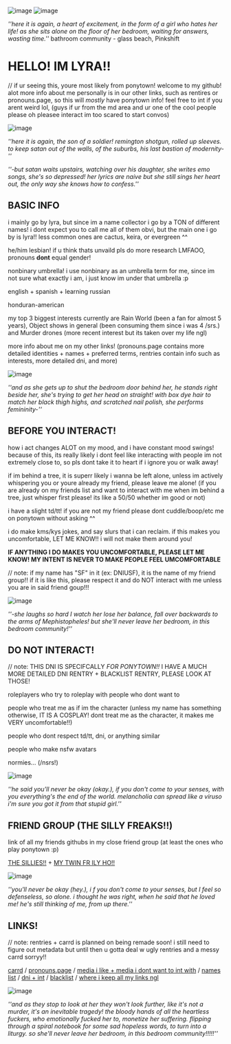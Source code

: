 ![image](https://github.com/user-attachments/assets/a068b101-255c-44a8-b9ec-d35939493f56)
![image](https://github.com/user-attachments/assets/dbf80dd2-f190-4ae4-9eac-442a684fcc1d)

_''here it is again, a heart of excitement, in the form of a girl who hates her life! as she sits alone on the floor of her bedroom, waiting for answers, wasting time.''_  bathroom community - glass beach, Pinkshift

# HELLO! IM LYRA!!

// if ur seeing this, youre most likely from ponytown! welcome to my github! alot more info about me personally is in our other links, such as rentires or pronouns.page, so this will *mostly* have ponytown info! 
feel free to int if you arent weird lol, (guys if ur from the md area and ur one of the cool people please oh pleasee interact im too scared to start convos)

![image](https://github.com/user-attachments/assets/d2093a95-adb2-403c-890e-ce89dcd1e49d)

_''here it is again, the son of a soldier! remington shotgun, rolled up sleeves. to keep satan out of the walls, of the suburbs, his last bastion of modernity-''_


_''-but satan waits upstairs, watching over his daughter, she writes emo songs, she's so depressed! her lyrics are naive but she still sings her heart out, thе only way she knows how to confess.''_


## BASIC INFO
i mainly go by lyra, but since im a name collector i go by a TON of different names! i dont expect you to call me all of them obvi, but the main one i go by is lyra!! less common ones are cactus, keira, or evergreen ^^

he/him lesbian! if u think thats unvaild pls do more research LMFAOO, pronouns **dont** equal gender!

nonbinary umbrella! i use nonbinary as an umbrella term for me, since im not sure what exactly i am, i just know im under that umbrella :p 

english + spanish + learning russian

honduran-american

my top 3 biggest interests currently are Rain World (been a fan for almost 5 years), Object shows in general (been consuming them since i was 4 /srs.) and Murder drones (more recent interest but its taken over my life ngl) 

more info about me on my other links! (pronouns.page contains more detailed identities + names + preferred terms, rentries contain info such as interests, more detailed dni, and more)

![image](https://github.com/user-attachments/assets/d2093a95-adb2-403c-890e-ce89dcd1e49d)

_''and as she gеts up to shut the bedroom door behind her, he stands right beside her, she's trying to get her head on straight! with box dye hair to match her black thigh highs, and scratched nail polish, she performs femininity-''_

## BEFORE YOU INTERACT! 

how i act changes ALOT on my mood, and i have constant mood swings! because of this, its really likely i dont feel like interacting with people im not extremely close to, so pls dont take it to heart if i ignore you or walk away!

if im behind a tree, it is superr likely i wanna be left alone, unless im actively whispering you or youre already my friend, please leave me alone! (if you are already on my friends list and want to interact with me when im behind a tree, just whisper first please! its like a 50/50 whether im good or not)

i have a slight td/tt! if you are not my friend please dont cuddle/boop/etc me on ponytown without asking ^^

i do make kms/kys jokes, and say slurs that i can reclaim. if this makes you uncomfortable, LET ME KNOW!! i will not make them around you!

**IF ANYTHING I DO MAKES YOU UNCOMFORTABLE, PLEASE LET ME KNOW! MY INTENT IS NEVER TO MAKE PEOPLE FEEL UMCOMFORTABLE**

// note: if my name has "SF" in it (ex: DNIUSF), it is the name of my friend group!! if it is like this, please respect it and do NOT interact with me unless you are in said friend goup!!!

![image](https://github.com/user-attachments/assets/d2093a95-adb2-403c-890e-ce89dcd1e49d)

_''-she laughs so hard I watch her lose her balance, fall over backwards to the arms of Mephistopheles! but she'll never leave her bedroom, in this bedroom community!''_

## DO NOT INTERACT!

// note: THIS DNI IS SPECIFCALLY *FOR PONYTOWN!!* I HAVE A MUCH MORE DETAILED DNI RENTRY + BLACKLIST RENTRY, PLEASE LOOK AT THOSE!

roleplayers who try to roleplay with people who dont want to 

people who treat me as if im the character (unless my name has something otherwise, IT IS A COSPLAY! dont treat me as the character, it makes me VERY uncomfortable!!)

people who dont respect td/tt, dni, or anything similar

people who make nsfw avatars

normies... (/nsrs!)

![image](https://github.com/user-attachments/assets/d2093a95-adb2-403c-890e-ce89dcd1e49d)

_''he said you'll never be okay (okay.), if you don't come to your senses, with you everything's the end of the world. melancholia can spread like a viruso i'm sure you got it from that stupid girl.''_

## FRIEND GROUP (THE SILLY FREAKS!!)

link of all my friends githubs in my close friend group (at least the ones who play ponytown :p)

[THE SILLIES!!](https://github.com/Garden-of-Meteors) + [MY TWIN FR ILY HO!!](https://github.com/c0lumb1na)

![image](https://github.com/user-attachments/assets/d2093a95-adb2-403c-890e-ce89dcd1e49d)

_''you'll never be okay (hey.), i f you don't come to your senses, but I feel so defenseless, so alone. i thought he was right, when he said that he loved me! he's still thinking of me, from up there.''_


## LINKS!
// note: rentries + carrd is planned on being remade soon! i still need to figure out metadata but until then u gotta deal w ugly rentries and a messy carrd sorryy!!

[carrd](https://lyraevergreen.carrd.co/#) / [pronouns.page](https://en.pronouns.page/@lyraevergreen) / [media i like + media i dont want to int with](https://rentry.co/lyraevergreen) / [names list](https://rentry.co/lyranames) / [dni + int](https://rentry.co/lyracriteria) / [blacklist](https://rentry.co/lyrablacklist) / [where i keep all my links ngl](https://pronouns.cc/@lyraevergreen)

![image](https://github.com/user-attachments/assets/d2093a95-adb2-403c-890e-ce89dcd1e49d)

_''and as they stop to look at her they won't look further, like it's not a murder, it's an inevitable tragedy! the bloody hands of all the heartless fuckers, who emotionally fucked her to, monetize her suffering. flipping through a spiral notebook for some sad hopeless words, to turn into a liturgy. so she'll never leave her bedroom, in this bedroom community!!!!!''_
